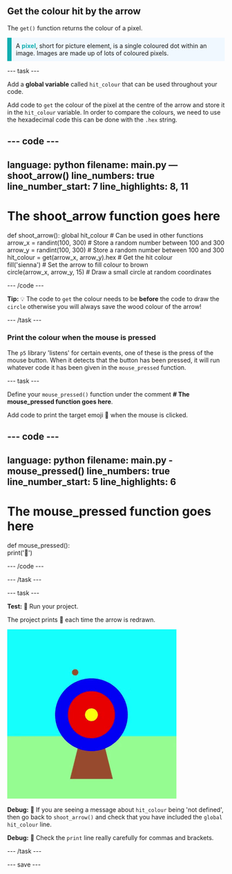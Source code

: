 ## Get the colour hit by the arrow 

The `get()` function returns the colour of a pixel.

<p style="border-left: solid; border-width:10px; border-color: #0faeb0; background-color: aliceblue; padding: 10px;">
A <span style="color: #0faeb0; font-weight: bold;">pixel</span>, short for picture element, is a single coloured dot within an image. Images are made up of lots of coloured pixels.
</p>

--- task ---

Add a **global variable** called `hit_colour` that can be used throughout your code.

Add code to `get` the colour of the pixel at the centre of the arrow and store it in the `hit_colour` variable. 
In order to compare the colours, we need to use the hexadecimal code this can be done with the `.hex` string.

--- code ---
---
language: python
filename: main.py — shoot_arrow() 
line_numbers: true
line_number_start: 7
line_highlights: 8, 11
---
# The shoot_arrow function goes here     
def shoot_arrow():
    global hit_colour  # Can be used in other functions  
    arrow_x = randint(100, 300)  # Store a random number between 100 and 300    
    arrow_y = randint(100, 300)  # Store a random number between 100 and 300
    hit_colour = get(arrow_x, arrow_y).hex  # Get the hit colour     
    fill('sienna')  # Set the arrow to fill colour to brown   
    circle(arrow_x, arrow_y, 15)  # Draw a small circle at random coordinates
  
--- /code ---

**Tip:** 💡 The code to `get` the colour needs to be **before** the code to draw the `circle` otherwise you will always save the wood colour of the arrow! 

--- /task ---

### Print the colour when the mouse is pressed

The `p5` library 'listens' for certain events, one of these is the press of the mouse button. When it detects that the button has been pressed, it will run whatever code it has been given in the `mouse_pressed` function.

--- task ---

Define your `mouse_pressed()` function under the comment **# The mouse_pressed function goes here**. 

Add code to print the target emoji 🎯 when the mouse is clicked.

--- code ---
---
language: python
filename: main.py - mouse_pressed()
line_numbers: true
line_number_start: 5
line_highlights: 6
---

# The mouse_pressed function goes here    
def mouse_pressed():    
    print('🎯')

--- /code ---

--- /task ---

--- task --- 

**Test:** 🔄 Run your project. 

The project prints 🎯 each time the arrow is redrawn.

![An animation of target with a brown circle arrow appearing in a variety of positions.](images/fire_arrow.gif)

**Debug:** 🐞 If you are seeing a message about `hit_colour` being 'not defined', then go back to `shoot_arrow()` and check that you have included the `global hit_colour` line.

**Debug:** 🐞 Check the `print` line really carefully for commas and brackets. 

--- /task ---

--- save ---
